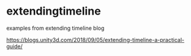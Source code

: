 # extendingtimeline
examples from extending timeline blog

https://blogs.unity3d.com/2018/09/05/extending-timeline-a-practical-guide/
